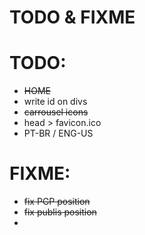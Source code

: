 # TODO & FIXME

# TODO:

- ~~HOME~~
- write id on divs
- ~~carrousel icons~~
- head > favicon.ico
- PT-BR / ENG-US


# FIXME:

- ~~fix PGP position~~
- ~~fix publis position~~
- 
